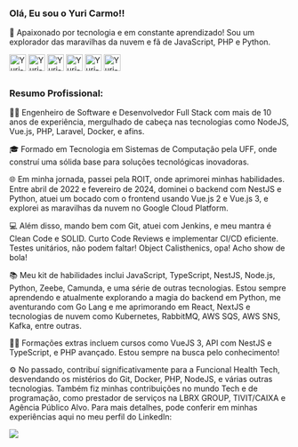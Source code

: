 ### Olá, Eu sou o Yuri Carmo!!

🚀 Apaixonado por tecnologia e em constante aprendizado! Sou um explorador das maravilhas da nuvem e fã de JavaScript, PHP e Python.

<div style="display: inline_block">
  <img align="center" alt="Yuri-python" height="30" width="30" src="https://cdn.jsdelivr.net/gh/devicons/devicon@latest/icons/googlecloud/googlecloud-original.svg" />
  <img align="center" alt="Yuri-python" height="30" width="30" src="https://cdn.jsdelivr.net/gh/devicons/devicon@latest/icons/amazonwebservices/amazonwebservices-original-wordmark.svg" />
  <img align="center" alt="Yuri-python" height="30" width="30" src="https://cdn.jsdelivr.net/gh/devicons/devicon@latest/icons/javascript/javascript-original.svg" />
  <img align="center" alt="Yuri-python" height="30" width="30" src="https://cdn.jsdelivr.net/gh/devicons/devicon@latest/icons/php/php-original.svg" />
  <img align="center" alt="Yuri-python" height="30" width="30" src="https://cdn.jsdelivr.net/gh/devicons/devicon@latest/icons/python/python-original.svg" />
  <img align="center" alt="Yuri-python" height="30" width="30" src="https://cdn.jsdelivr.net/gh/devicons/devicon@latest/icons/go/go-original-wordmark.svg" />
</div>

##

### Resumo Profissional:

👨‍💻 Engenheiro de Software e Desenvolvedor Full Stack com mais de 10 anos de experiência, mergulhado de cabeça nas tecnologias como NodeJS, Vue.js, PHP, Laravel, Docker, e afins.

🎓 Formado em Tecnologia em Sistemas de Computação pela UFF, onde construí uma sólida base para soluções tecnológicas inovadoras.

🌐 Em minha jornada, passei pela ROIT, onde aprimorei minhas habilidades. Entre abril de 2022 e fevereiro de 2024, dominei o backend com NestJS e Python, atuei um bocado com o frontend usando Vue.js 2 e Vue.js 3, e explorei as maravilhas da nuvem no Google Cloud Platform.

💻 Além disso, mando bem com Git, atuei com Jenkins, e meu mantra é Clean Code e SOLID. Curto Code Reviews e implementar CI/CD eficiente. Testes unitários, não podem faltar! Object Calisthenics, opa! Acho show de bola!

📚 Meu kit de habilidades inclui JavaScript, TypeScript, NestJS, Node.js, Python, Zeebe, Camunda, e uma série de outras tecnologias. Estou sempre aprendendo e atualmente explorando a magia do backend em Python, me aventurando com Go Lang e me aprimorando em React, NextJS e tecnologias de nuvem como Kubernetes, RabbitMQ, AWS SQS, AWS SNS, Kafka, entre outras.

👨‍🎓 Formações extras incluem cursos como VueJS 3, API com NestJS e TypeScript, e PHP avançado. Estou sempre na busca pelo conhecimento!

⚙️ No passado, contribuí significativamente para a Funcional Health Tech, desvendando os mistérios do Git, Docker, PHP, NodeJS, e várias outras tecnologias. Também fiz minhas contribuições no mundo Tech e de programação, como prestador de serviços na LBRX GROUP, TIVIT/CAIXA e Agência Público Alvo. Para mais detalhes, pode conferir em minhas experiências aqui no meu perfil do LinkedIn:

<a href="https://www.linkedin.com/in/yuri-carmo/" rel="nofollow"><img src="https://camo.githubusercontent.com/1fb28218088b45b065a7445cafa9d5f027a657f17cb4f8b3a9472b1f59952949/68747470733a2f2f696d672e736869656c64732e696f2f62616467652f2d4c696e6b6564496e2d2532333030373742353f7374796c653d666f722d7468652d6261646765266c6f676f3d6c696e6b6564696e266c6f676f436f6c6f723d7768697465" data-canonical-src="https://img.shields.io/badge/-LinkedIn-%230077B5?style=for-the-badge&amp;logo=linkedin&amp;logoColor=white" style="max-width: 100%;"></a>
